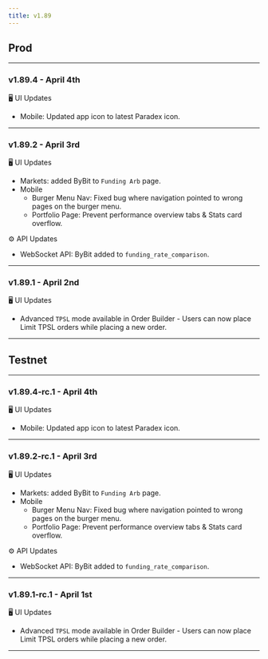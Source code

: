 ```yaml
---
title: v1.89
---
```

## Prod
---
### v1.89.4 - April 4th
🖥️  UI Updates
* Mobile: Updated app icon to latest Paradex icon.
---
### v1.89.2 - April 3rd
🖥️  UI Updates
* Markets: added ByBit to `Funding Arb` page.
* Mobile
  * Burger Menu Nav: Fixed bug where navigation pointed to wrong pages on the burger menu.
  * Portfolio Page: Prevent performance overview tabs & Stats card overflow.

⚙️ API Updates
* WebSocket API: ByBit added to `funding_rate_comparison`.
---
### v1.89.1 - April 2nd
🖥️  UI Updates
* Advanced `TPSL` mode available in Order Builder - Users can now place Limit TPSL orders while placing a new order. 
---


## Testnet
---
### v1.89.4-rc.1 - April 4th
🖥️  UI Updates
* Mobile: Updated app icon to latest Paradex icon.
---
### v1.89.2-rc.1 - April 3rd
🖥️  UI Updates
* Markets: added ByBit to `Funding Arb` page.
* Mobile
  * Burger Menu Nav: Fixed bug where navigation pointed to wrong pages on the burger menu.
  * Portfolio Page: Prevent performance overview tabs & Stats card overflow.

⚙️ API Updates
* WebSocket API: ByBit added to `funding_rate_comparison`.
---
### v1.89.1-rc.1 - April 1st
🖥️  UI Updates
* Advanced `TPSL` mode available in Order Builder - Users can now place Limit TPSL orders while placing a new order. 
---
